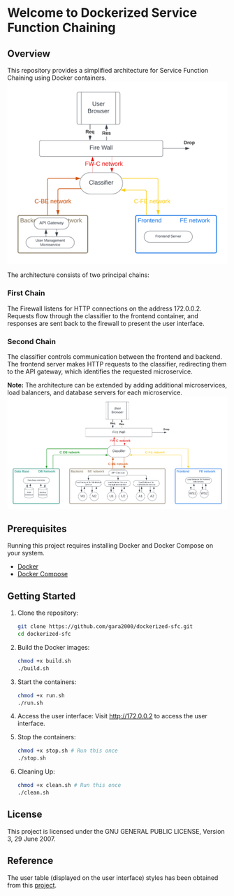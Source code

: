 # Welcome to Dockerized Service Function Chaining

## Overview

This repository provides a simplified architecture for Service Function Chaining using Docker containers.
![Architecture Diagram](ArchitectureDiagram.png)

The architecture consists of two principal chains:

### First Chain
The Firewall listens for HTTP connections on the address 172.0.0.2. Requests flow through the classifier to the frontend container, and responses are sent back to the firewall to present the user interface.

### Second Chain
The classifier controls communication between the frontend and backend. The frontend server makes HTTP requests to the classifier, redirecting them to the API gateway, which identifies the requested microservice.

**Note:** The architecture can be extended by adding additional microservices, load balancers, and database servers for each microservice.
![Architecture Diagram](ArchitectureExtensionDiagram.png)

## Prerequisites
Running this project requires installing Docker and Docker Compose on your system.

- [Docker](https://www.docker.com/get-started)
- [Docker Compose](https://docs.docker.com/compose/install/)

## Getting Started
1. Clone the repository:
    ```bash
    git clone https://github.com/gara2000/dockerized-sfc.git
    cd dockerized-sfc
    ```

2. Build the Docker images:
    ```bash
    chmod +x build.sh
    ./build.sh
    ```

3. Start the containers:
    ```bash
    chmod +x run.sh
    ./run.sh
    ```

4. Access the user interface:
    Visit http://172.0.0.2 to access the user interface.

5. Stop the containers:
    ```bash
    chmod +x stop.sh # Run this once
    ./stop.sh
    ```

6. Cleaning Up:
    ```bash
    chmod +x clean.sh # Run this once
    ./clean.sh
    ```

## License
This project is licensed under the GNU GENERAL PUBLIC LICENSE, Version 3, 29 June 2007.

## Reference
The user table (displayed on the user interface) styles has been obtained from this [project](https://codepen.io/bartaxyz/pen/DZJwQX).
